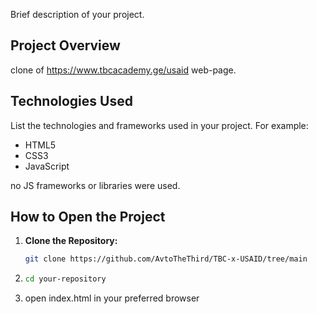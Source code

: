 Brief description of your project.

## Project Overview

clone of https://www.tbcacademy.ge/usaid web-page.

## Technologies Used

List the technologies and frameworks used in your project. For example:
- HTML5
- CSS3
- JavaScript

no JS frameworks or libraries were used.

## How to Open the Project

1. **Clone the Repository:**
   ```bash
   git clone https://github.com/AvtoTheThird/TBC-x-USAID/tree/main

2. ```bash
   cd your-repository

3. open index.html in your preferred browser 
